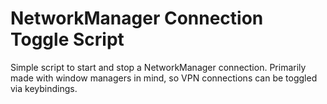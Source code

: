 # NetworkManager Connection Toggle Script

Simple script to start and stop a NetworkManager connection. Primarily made
with window managers in mind, so VPN connections can be toggled via keybindings.
